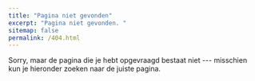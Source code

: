 ```yaml
---
title: "Pagina niet gevonden"
excerpt: "Pagina niet gevonden. "
sitemap: false
permalink: /404.html
---
```


Sorry, maar de pagina die je hebt opgevraagd bestaat niet --- misschien kun je hieronder zoeken naar de juiste pagina.

<script type="text/javascript">
  var GOOG_FIXURL_LANG = 'nl';
  var GOOG_FIXURL_SITE = '{{ site.url }}'
</script>
<script type="text/javascript"
  src="//linkhelp.clients.google.com/tbproxy/lh/wm/fixurl.js">
</script>

